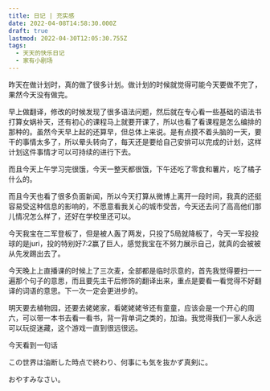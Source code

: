 ```yaml
---
title: 日记 | 充实感
date: 2022-04-08T14:58:30.000Z
draft: true
lastmod: 2022-04-30T12:05:30.755Z
tags:
  - 天天的快乐日记
  - 家有小剧场
---
```

昨天在做计划时，真的做了很多计划。做计划的时候就觉得可能今天要做不完了，果然今天没有做完。

早上做翻译，修改的时候发现了很多语法问题，然后就在专心看一些基础的语法书打算女娲补天，还有初心的课程马上就要开课了，所以也看了看课程是怎么编排的那种的。虽然今天早上起的还算早，但总体上来说。是有点摸不着头脑的一天，要干的事情太多了，所以晕头转向了，每天还是要给自己安排可以完成的计划，这样计划这件事情才可以可持续的进行下去。

而且今天上午学习完很饿，今天一整天都很饿，下午还吃了零食和薯片，吃了橘子什么的。

而且今天也看了很多负面新闻，所以今天打算从微博上离开一段时间，我真的还挺容易受这种信息的影响的，不愿意看我关心的城市受苦，今天还去问了高高他们那儿情况怎么样了，还好在学校里还可以。

今天我宝在二军登板了，但是被人轰了两发，只投了5局就降板了，今天一军投投球的是juri，投的特别好7:2赢了巨人，感觉我宝在不努力展示自己，就真的会被被从先发踢出去了。

今天晚上上直播课的时候上了三次麦，全部都是临时示意的，首先我觉得要扫一一遍那个句子的意思，而且要先主干后修饰的翻译出来，重点是要看一看觉得不好翻译的词语的意思。下一次一定会更进步的。

明天要去植物园，还要去姥姥家，看姥姥姥爷还有童童，应该会是一个开心的周六，可以带一本书去看一看书，背一背单词之类的，加油。我觉得我们一家人永远可以玩捉迷藏，这个游戏一直到很远很远。

今天看到一句话

この世界は油断した時点で終わり、何事にも気を抜かず真剣に。

おやすみなさい。